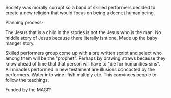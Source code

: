 Society was morally corrupt so a band of skilled performers decided to create a new religion that would focus on being a decnet human being.

Planning process- 

The Jesus that is a child in the stories is not the Jesus who is the man.  No middle story of Jesus because there literally isnt one.  Made up the baby manger story.

Skilled performers group come up with a pre written script and select who among them will be the "prophet".  Perhaps by drawing straws because they know ahead of time that that person will have to "die for humanities sins".  All miracles performed in new testament are illusions concocted by the performers.  Water into wine- fish multiply etc.  This convinces people to follow the teachings.

Funded by the MAGI?